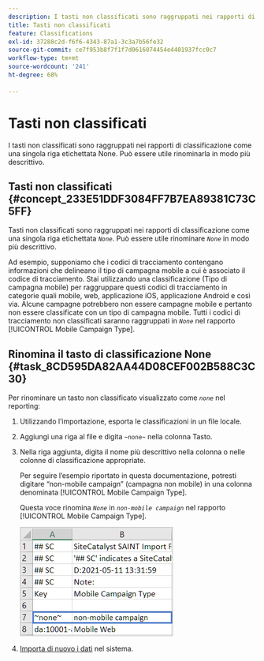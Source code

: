 ```yaml
---
description: I tasti non classificati sono raggruppati nei rapporti di classificazione come una singola riga etichettata None. Può essere utile rinominarla in modo più descrittivo.
title: Tasti non classificati
feature: Classifications
exl-id: 37288c2d-f6f6-4343-87a1-3c3a7b56fe32
source-git-commit: ce7f953b8f7f1f7d0616074454e4401937fcc0c7
workflow-type: tm+mt
source-wordcount: '241'
ht-degree: 68%

---
```


# Tasti non classificati

I tasti non classificati sono raggruppati nei rapporti di classificazione come una singola riga etichettata None. Può essere utile rinominarla in modo più descrittivo.

## Tasti non classificati {#concept_233E51DDF3084FF7B7EA89381C73C5FF}

Tasti non classificati sono raggruppati nei rapporti di classificazione come una singola riga etichettata *`None`*. Può essere utile rinominare *`None`* in modo più descrittivo.

Ad esempio, supponiamo che i codici di tracciamento contengano informazioni che delineano il tipo di campagna mobile a cui è associato il codice di tracciamento. Stai utilizzando una classificazione (Tipo di campagna mobile) per raggruppare questi codici di tracciamento in categorie quali mobile, web, applicazione iOS, applicazione Android e così via. Alcune campagne potrebbero non essere campagne mobile e pertanto non essere classificate con un tipo di campagna mobile. Tutti i codici di tracciamento non classificati saranno raggruppati in *`None`* nel rapporto [!UICONTROL Mobile Campaign Type].

## Rinomina il tasto di classificazione None {#task_8CD595DA82AA44D08CEF002B588C3C30}

<!-- 

t_rename_classification_none.xml

 -->

Per rinominare un tasto non classificato visualizzato come *`none`* nel reporting:

1. Utilizzando l’importazione, esporta le classificazioni in un file locale.
1. Aggiungi una riga al file e digita `~none~` nella colonna Tasto.
1. Nella riga aggiunta, digita il nome più descrittivo nella colonna o nelle colonne di classificazione appropriate.

   Per seguire l’esempio riportato in questa documentazione, potresti digitare “non-mobile campaign” (campagna non mobile) in una colonna denominata [!UICONTROL Mobile Campaign Type].

   Questa voce rinomina *`None`* in *`non-mobile campaign`* nel rapporto [!UICONTROL Mobile Campaign Type].

   ![Esempio di chiave non classificata](/help/components/classifications/importer/assets/non-classified-key.png)

1. [Importa di nuovo i dati](/help/components/classifications/importer/import-file.md) nel sistema.

